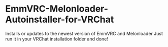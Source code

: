 # EmmVRC-Melonloader-Autoinstaller-for-VRChat
Installs or updates to the newest version of EmmVRC and Melonloader
Just run it in your VRChat installation folder and done!
